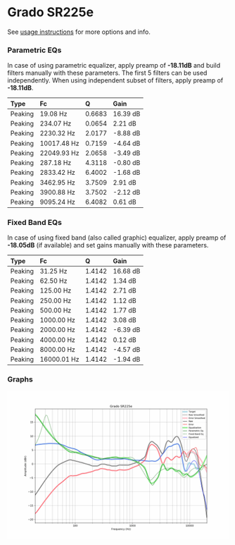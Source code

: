 # Grado SR225e
See [usage instructions](https://github.com/jaakkopasanen/AutoEq#usage) for more options and info.

### Parametric EQs
In case of using parametric equalizer, apply preamp of **-18.11dB** and build filters manually
with these parameters. The first 5 filters can be used independently.
When using independent subset of filters, apply preamp of **-18.11dB**.

| Type    | Fc          |      Q | Gain     |
|:--------|:------------|:-------|:---------|
| Peaking | 19.08 Hz    | 0.6683 | 16.39 dB |
| Peaking | 234.07 Hz   | 0.0654 | 2.21 dB  |
| Peaking | 2230.32 Hz  | 2.0177 | -8.88 dB |
| Peaking | 10017.48 Hz | 0.7159 | -4.64 dB |
| Peaking | 22049.93 Hz | 2.0658 | -3.49 dB |
| Peaking | 287.18 Hz   | 4.3118 | -0.80 dB |
| Peaking | 2833.42 Hz  | 6.4002 | -1.68 dB |
| Peaking | 3462.95 Hz  | 3.7509 | 2.91 dB  |
| Peaking | 3900.88 Hz  | 3.7502 | -2.12 dB |
| Peaking | 9095.24 Hz  | 6.4082 | 0.61 dB  |

### Fixed Band EQs
In case of using fixed band (also called graphic) equalizer, apply preamp of **-18.05dB**
(if available) and set gains manually with these parameters.

| Type    | Fc          |      Q | Gain     |
|:--------|:------------|:-------|:---------|
| Peaking | 31.25 Hz    | 1.4142 | 16.68 dB |
| Peaking | 62.50 Hz    | 1.4142 | 1.34 dB  |
| Peaking | 125.00 Hz   | 1.4142 | 2.71 dB  |
| Peaking | 250.00 Hz   | 1.4142 | 1.12 dB  |
| Peaking | 500.00 Hz   | 1.4142 | 1.77 dB  |
| Peaking | 1000.00 Hz  | 1.4142 | 3.08 dB  |
| Peaking | 2000.00 Hz  | 1.4142 | -6.39 dB |
| Peaking | 4000.00 Hz  | 1.4142 | 0.12 dB  |
| Peaking | 8000.00 Hz  | 1.4142 | -4.57 dB |
| Peaking | 16000.01 Hz | 1.4142 | -1.94 dB |

### Graphs
![](./Grado%20SR225e.png)